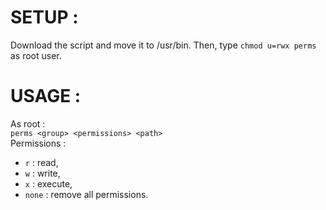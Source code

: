 # SETUP :
Download the script and move it to /usr/bin. Then, type ``chmod u=rwx perms`` as root user.

# USAGE :
As root :
<br>
``perms <group> <permissions> <path>``
<br>
Permissions :
 - ``r`` : read,
 - ``w`` : write,
 - ``x`` : execute,
 - ``none`` : remove all permissions.
